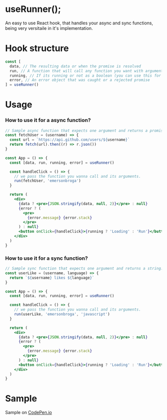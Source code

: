 # useRunner();

An easy to use React hook, that handles your async and sync functions, being very versitaile in it's implementation.

# Hook structure

```js
const [
  data, // The resulting data or when the promise is resolved
  run, // A function that will call any function you want with arguments
  running, // If its running or not as a boolean (you can use this for loading status)
  error, // An error object that was caught or a rejected promise
] = useRunner()
```

# Usage

### How to use it for a async function?

```jsx
// Sample async function that expects one argument and returns a promise.
const fetchUser = (username) => {
  const url = `https://api.github.com/users/${username}`
  return fetch(url).then((r) => r.json())
}

const App = () => {
  const [data, run, running, error] = useRunner()

  const handleClick = () => {
    // we pass the function you wanna call and its arguments.
    run(fetchUser, 'emersonbroga')
  }

  return (
    <div>
      {data ? <pre>{JSON.stringify(data, null, 2)}</pre> : null}
      {error ? (
        <pre>
          {error.message} {error.stack}
        </pre>
      ) : null}
      <button onClick={handleClick}>{running ? 'Loading' : 'Run'}</button>
    </div>
  )
}
```

### How to use it for a sync function?

```jsx
// Sample sync function that expects one argument and returns a string.
const userLike = (username, language) => {
  return `${username} likes ${language}`
}

const App = () => {
  const [data, run, running, error] = useRunner()

  const handleClick = () => {
    // we pass the function you wanna call and its arguments.
    run(userLike, 'emersonbroga', 'javascript')
  }

  return (
    <div>
      {data ? <pre>{JSON.stringify(data, null, 2)}</pre> : null}
      {error ? (
        <pre>
          {error.message} {error.stack}
        </pre>
      ) : null}
      <button onClick={handleClick}>{running ? 'Loading' : 'Run'}</button>
    </div>
  )
}
```

# Sample

Sample on [CodePen.io](https://codepen.io/emersonbroga/pen/jOxprma)
